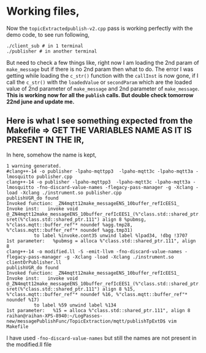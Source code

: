 # Working files,
Now the `topicExtractedpublish-v2.cpp` pass is working perfectly with the demo code, to see run following,
```
./client_sub # in 1 terminal
./publisher # in another terminal
```

But need to check a few things like, right now I am loading the 2nd param of `make_message` but if there is no 2nd param then what to do. The error I was getting while loading the `c_str()` function with the `callInst` is now gone, if I call the `c_str()` with the `loadedValue` or `secondParam` which are the loaded value of 2nd parameter of `make_message` and 2nd parameter of `make_message`. 
**This is working now for all the `publish` calls. But double check tomorrow 22nd june and update me.**


## Here is what I see something expected from the Makefile => GET THE VARIABLES NAME AS IT IS PRESENT IN THE IR,
In here, somehow the name is kept,
```
1 warning generated.
#clang++-14 -o publisher -lpaho-mqttpp3  -lpaho-mqtt3c -lpaho-mqtt3a -lmosquitto publisher.cpp
clang++-14 -o publisher -lpaho-mqttpp3  -lpaho-mqtt3c -lpaho-mqtt3a -lmosquitto -fno-discard-value-names -flegacy-pass-manager -g -Xclang -load -Xclang ./instrument.so publisher.cpp
publishVGR_do found
Invoked function: _ZN4mqtt12make_messageENS_10buffer_refIcEES1_
Invoke inst:   invoke void @_ZN4mqtt12make_messageENS_10buffer_refIcEES1_(%"class.std::shared_ptr.111"* sret(%"class.std::shared_ptr.111") align 8 %pubmsg, %"class.mqtt::buffer_ref"* noundef %agg.tmp28, %"class.mqtt::buffer_ref"* noundef %agg.tmp31)
          to label %invoke.cont35 unwind label %lpad34, !dbg !3707
1st parameter:   %pubmsg = alloca %"class.std::shared_ptr.111", align 8
clang++-14 -o modified.ll -S -emit-llvm -fno-discard-value-names -flegacy-pass-manager -g -Xclang -load -Xclang ./instrument.so clientOrPublisher.ll
publishVGR_do found
Invoked function: _ZN4mqtt12make_messageENS_10buffer_refIcEES1_
Invoke inst:   invoke void @_ZN4mqtt12make_messageENS_10buffer_refIcEES1_(%"class.std::shared_ptr.111"* sret(%"class.std::shared_ptr.111") align 8 %15, %"class.mqtt::buffer_ref"* noundef %16, %"class.mqtt::buffer_ref"* noundef %17)
          to label %59 unwind label %134
1st parameter:   %15 = alloca %"class.std::shared_ptr.111", align 8
raihan@raihan-XPS-8940:~/LogPasses-new/messagePublishFunc/TopicExtraction/mqtt/publishTpExtD$ vim Makefile
```
I have used `-fno-discard-value-names` but still the names are not present in the modified.ll file
 
